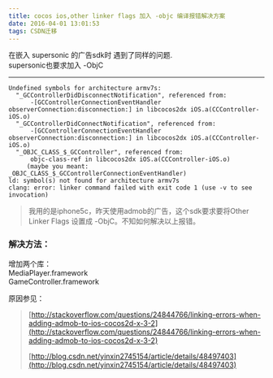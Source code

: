 ```yaml
---
title: cocos ios,other linker flags 加入 -objc 编译报错解决方案
date: 2016-04-01 13:01:53
tags: CSDN迁移
---
```

  在嵌入 supersonic 的广告sdk时 遇到了同样的问题.   
 supersonic也要求加入 -ObjC

 
--------
 
```
Undefined symbols for architecture armv7s:
  "_GCControllerDidDisconnectNotification", referenced from:
      -[GCControllerConnectionEventHandler observerConnection:disconnection:] in libcocos2dx iOS.a(CCController-iOS.o)
  "_GCControllerDidConnectNotification", referenced from:
      -[GCControllerConnectionEventHandler observerConnection:disconnection:] in libcocos2dx iOS.a(CCController-iOS.o)
  "_OBJC_CLASS_$_GCController", referenced from:
      objc-class-ref in libcocos2dx iOS.a(CCController-iOS.o)
     (maybe you meant: _OBJC_CLASS_$_GCControllerConnectionEventHandler)
ld: symbol(s) not found for architecture armv7s
clang: error: linker command failed with exit code 1 (use -v to see invocation)
```
 
> 我用的是iphone5c，昨天使用admob的广告，这个sdk要求要将Other Linker Flags 设置成 -ObjC。不知如何解决以上报错。
> 
>  
 
### 解决方法：

 增加两个库：   
 MediaPlayer.framework   
 GameController.framework

 原因参见：

 
> [http://stackoverflow.com/questions/24844766/linking-errors-when-adding-admob-to-ios-cocos2d-x-3-2](http://stackoverflow.com/questions/24844766/linking-errors-when-adding-admob-to-ios-cocos2d-x-3-2)
> 
>  [http://blog.csdn.net/yinxin2745154/article/details/48497403](http://blog.csdn.net/yinxin2745154/article/details/48497403)
> 
>  
   
  
